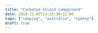 ```yaml
---
title: "Cockatoo Island campground"
date: 2018-12-02T13:25:30+11:00
tags: ["camping", "australia", "sydney"]
draft: true
---
```


